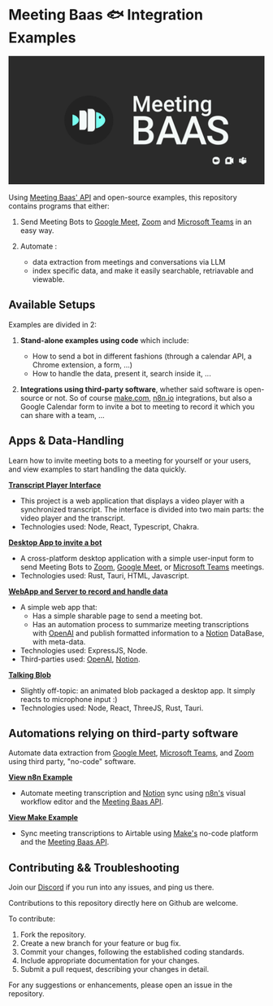 # Meeting Baas 🐟 Integration Examples
![Header](./GithubPreview.png)

Using [Meeting Baas' API](https://meetingbaas.com/) and open-source examples, this repository contains programs that either:

1. Send Meeting Bots to [Google Meet](https://meet.google.com/), [Zoom](https://zoom.us/) and [Microsoft Teams](https://www.microsoft.com/en-us/microsoft-teams/log-in) in an easy way.

2. Automate :
    - data extraction from meetings and conversations via LLM
    - index specific data, and make it easily searchable, retriavable and viewable.

## Available Setups

Examples are divided in 2:

1. **Stand-alone examples using code** which include:
    - How to send a bot in different fashions (through a calendar API, a Chrome extension, a form, ...)
    - How to handle the data, present it, search inside it, ...

2. **Integrations using third-party software**, whether said software is open-source or not. So of course [make.com](https://make.com/), [n8n.io](https://n8n.io/) integrations, but also a Google Calendar form to invite a bot to meeting to record it which you can share with a team, ...

## Apps & Data-Handling

Learn how to invite meeting bots to a meeting for yourself or your users, and view examples to start handling the data quickly.

**[Transcript Player Interface](./apps/player-interface/)**
- This project is a web application that displays a video player with a synchronized transcript. The interface is divided into two main parts: the video player and the transcript.
- Technologies used: Node, React, Typescript, Chakra.

**[Desktop App to invite a bot](./apps/rust-send-bots-form/)**
- A cross-platform desktop application with a simple user-input form to send Meeting Bots to [Zoom](https://zoom.us/), [Google Meet](https://meet.google.com/), or [Microsoft Teams](https://www.microsoft.com/en-us/microsoft-teams/log-in) meetings.
- Technologies used: Rust, Tauri, HTML, Javascript.

**[WebApp and Server to record and handle data](./apps/node-js-to-notion-llm-brief/)**
- A simple web app that:
  - Has a simple sharable page to send a meeting bot.
  - Has an automation process to summarize meeting transcriptions with [OpenAI](https://openai.com/) and publish formatted information to a [Notion](https://www.notion.so/) DataBase, with meta-data.
- Technologies used: ExpressJS, Node.
- Third-parties used: [OpenAI](https://openai.com/), [Notion](https://www.notion.so/).

**[Talking Blob](./apps/rust-talking-blob/)**
- Slightly off-topic: an animated blob packaged a desktop app. It simply reacts to microphone input :)
- Technologies used: Node, React, ThreeJS, Rust, Tauri.

## Automations relying on third-party software

Automate data extraction from [Google Meet](https://meet.google.com/), [Microsoft Teams](https://www.microsoft.com/en-us/microsoft-teams/log-in), and [Zoom](https://zoom.us/) using third party, "no-code" software.

**[View n8n Example](./to-other-apps/meeting-to-notion-with-n8n/)**
- Automate meeting transcription and [Notion](https://www.notion.so/) sync using [n8n's](https://n8n.io/) visual workflow editor and the [Meeting Baas API](https://doc.meetingbaas.com/).

**[View Make Example](./to-other-apps/meeting-to-airtable-with-make/)**
- Sync meeting transcriptions to Airtable using [Make's](https://make.com/) no-code platform and the [Meeting Baas API](https://doc.meetingbaas.com/).

## Contributing && Troubleshooting

Join our [Discord](https://discord.gg/dsvFgDTr6c) if you run into any issues, and ping us there.

Contributions to this repository directly here on Github are welcome.

To contribute:

1. Fork the repository.
2. Create a new branch for your feature or bug fix.
3. Commit your changes, following the established coding standards.
4. Include appropriate documentation for your changes.
5. Submit a pull request, describing your changes in detail.

For any suggestions or enhancements, please open an issue in the repository.
